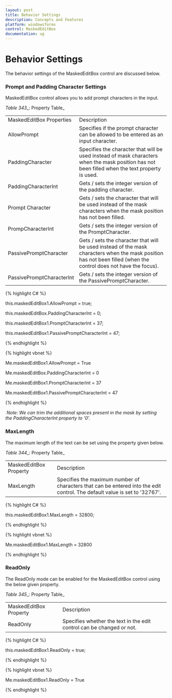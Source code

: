 ```yaml
---
layout: post
title: Behavior Settings
description: Concepts and Features
platform: windowsforms
control: MaskedEditBox
documentation: ug
--- 
```

# Behavior Settings

The behavior settings of the MaskedEditBox control are discussed below.

### Prompt and Padding Character Settings

MaskedEditBox control allows you to add prompt characters in the input.

_Table_ _343__: Property Table_

<table>
<tr>
<td>
MaskedEditBox Properties</td><td>
Description</td></tr>
<tr>
<td>
AllowPrompt</td><td>
Specifies if the prompt character can be allowed to be entered as an input character.</td></tr>
<tr>
<td>
PaddingCharacter</td><td>
Specifies the character that will be used instead of mask characters when the mask position has not been filled when the text property is used.</td></tr>
<tr>
<td>
PaddingCharacterInt</td><td>
Gets / sets the integer version of the padding character.</td></tr>
<tr>
<td>
Prompt Character</td><td>
Gets / sets the character that will be used instead of the mask characters when the mask position has not been filled.</td></tr>
<tr>
<td>
PrompCharacterInt</td><td>
Gets / sets the integer version of the PromptCharacter.</td></tr>
<tr>
<td>
PassivePromptCharacter</td><td>
Gets / sets the character that will be used instead of the mask characters when the mask position has not been filled (when the control does not have the focus).</td></tr>
<tr>
<td>
PassivePromptCharacterInt</td><td>
Gets / sets the integer version of the PassivePromptCharacter.</td></tr>
</table>


{% highlight C# %}  

this.maskedEditBox1.AllowPrompt = true;

this.maskedEditBox.PaddingCharacterInt = 0;

this.maskedEditBox1.PromptCharacterInt = 37;

this.maskedEditBox1.PassivePromptCharacterInt = 47;

{% endhighlight %}



{% highlight vbnet %} 

Me.maskedEditBox1.AllowPrompt = True

Me.maskedEditBox.PaddingCharacterInt = 0

Me.maskedEditBox1.PromptCharacterInt = 37

Me.maskedEditBox1.PassivePromptCharacterInt = 47

{% endhighlight %}


 _Note: We can trim the additional spaces present in the mask by setting the PaddingCharacterInt property to '0'._

### MaxLength

The maximum length of the text can be set using the property given below.



_Table_ _344__: Property Table_

<table>
<tr>
<td>
MaskedEditBox Property</td><td>
Description</td></tr>
<tr>
<td>
MaxLength</td><td>
Specifies the maximum number of characters that can be entered into the edit control. The default value is set to '32767'.</td></tr>
</table>


{% highlight C# %}  

this.maskedEditBox1.MaxLength = 32800;               

{% endhighlight %}



{% highlight vbnet %} 

Me.maskedEditBox1.MaxLength = 32800

{% endhighlight %}

### ReadOnly

The ReadOnly mode can be enabled for the MaskedEditBox control using the below given property.

_Table_ _345__: Property Table_

<table>
<tr>
<td>
MaskedEditBox Property</td><td>
Description</td></tr>
<tr>
<td>
ReadOnly</td><td>
Specifies whether the text in the edit control can be changed or not.</td></tr>
</table>


{% highlight C# %}  

this.maskedEditBox1.ReadOnly = true;

{% endhighlight %}




{% highlight vbnet %} 

Me.maskedEditBox1.ReadOnly = True

{% endhighlight %}